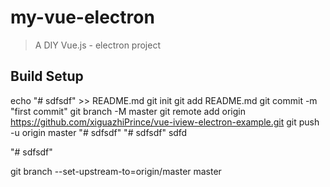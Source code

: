 # my-vue-electron

> A DIY Vue.js - electron project

## Build Setup


echo "# sdfsdf" >> README.md
git init
git add README.md
git commit -m "first commit"
git branch -M master
git remote add origin https://github.com/xiguazhiPrince/vue-iview-electron-example.git
git push -u origin master
"# sdfsdf"
"# sdfsdf"
sdfd


"# sdfsdf"

git branch --set-upstream-to=origin/master master

